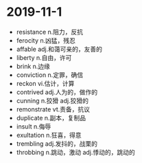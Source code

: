 # 2019-11-1
- resistance n.阻力，反抗
- ferocity n.凶猛，残忍
- affable adj.和蔼可亲的，友善的
- liberty n.自由，许可
- brink n.边缘
- conviction n.定罪，确信
- reckon vi.估计，计算
- contrived adj.人为的，做作的
- cunning n.狡猾 adj.狡猾的
- remonstrate vt.责备，抗议
- duplicate n.副本，复制品
- insult n.侮辱
- exultation n.狂喜，得意
- trembling adj.发抖的，战栗的
- throbbing n.跳动，激动 adj.悸动的，跳动的